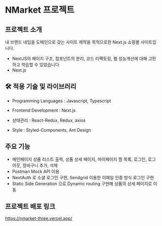 # NMarket 프로젝트

## 프로젝트 소개
내 브랜드 네임을 도메인으로 갖는 사이트 제작을 목적으로한 Next.js 쇼핑몰 사이트입니다.

- NextJS의 페이지 구조, 컴포넌트의 분리, 코드 리팩토링, 웹 성능개선에 대해 고민하고 학습할 수 있었습니다.
- Next.js


## 🛠 적용 기술 및 라이브러리
- Programming Languages : Javascript, Typescript
- Frontend Development : Next.js

- 상태관리 : React-Redux, Redux, axios
- Style : Styled-Components, Ant Design
  


## 주요 기능
- 메인페이지 상품 리스트 출력, 상품 상세 페이지, 마이페이지 찜 목록, 로그인, 로그아웃, 장바구니 추가, 삭제
- Postman Mock API 이용
- NextAuth 로 소셜 로그인 구현, Sendgrid 이용한 이메일 인증 방식 로그인 구현
- Static Side Generation 으로 Dynamic routing 구현해 상품의 상세 페이지로 이동


## 프로젝트 배포 링크
https://nmarket-three.vercel.app/




